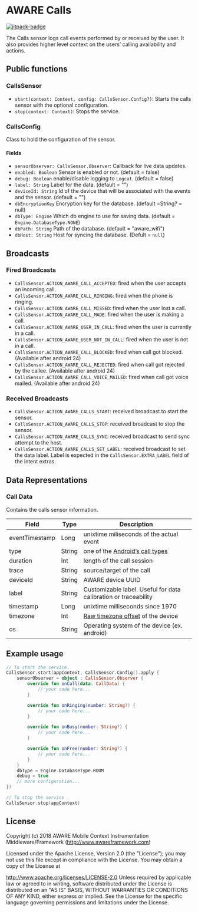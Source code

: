 # AWARE Calls

[![jitpack-badge](https://jitpack.io/v/awareframework/com.aware.android.sensor.calls.svg)](https://jitpack.io/#awareframework/com.aware.android.sensor.calls)

The Calls sensor logs call events performed by or received by the user. It also provides higher level context on the users’ calling availability and actions.

<!-- This sensor does not record personal information, such as phone numbers or contact information. Instead, an unique ID is assigned that is irreversible (SHA-1 encryption) but it is always the same for the same source.  -->

## Public functions

### CallsSensor

+ `start(context: Context, config: CallsSensor.Config?)`: Starts the calls sensor with the optional configuration.
+ `stop(context: Context)`: Stops the service.

### CallsConfig

Class to hold the configuration of the sensor.

#### Fields

+ `sensorObserver: CallsSensor.Observer`: Callback for live data updates.
+ `enabled: Boolean` Sensor is enabled or not. (default = false)
+ `debug: Boolean` enable/disable logging to `Logcat`. (default = false)
+ `label: String` Label for the data. (default = "")
+ `deviceId: String` Id of the device that will be associated with the events and the sensor. (default = "")
+ `dbEncryptionKey` Encryption key for the database. (default =String? = null)
+ `dbType: Engine` Which db engine to use for saving data. (default = `Engine.DatabaseType.NONE`)
+ `dbPath: String` Path of the database. (default = "aware_wifi")
+ `dbHost: String` Host for syncing the database. (Defult = `null`)

## Broadcasts

### Fired Broadcasts

+ `CallsSensor.ACTION_AWARE_CALL_ACCEPTED`: fired when the user accepts an incoming call.
+ `CallsSensor.ACTION_AWARE_CALL_RINGING`: fired when the phone is ringing.
+ `CallsSensor.ACTION_AWARE_CALL_MISSED`: fired when the user lost a call.
+ `CallsSensor.ACTION_AWARE_CALL_MADE`: fired when the user is making a call.
+ `CallsSensor.ACTION_AWARE_USER_IN_CALL`: fired when the user is currently in a call.
+ `CallsSensor.ACTION_AWARE_USER_NOT_IN_CALL`: fired when the user is not in a call.
+ `CallsSensor.ACTION_AWARE_CALL_BLOCKED`: fired when call got blocked. (Available after android 24)
+ `CallsSensor.ACTION_AWARE_CALL_REJECTED`: fired when call got rejected by the callee. (Available after android 24)
+ `CallsSensor.ACTION_AWARE_CALL_VOICE_MAILED`: fired when call got voice mailed. (Available after android 24)

### Received Broadcasts

+ `CallsSensor.ACTION_AWARE_CALLS_START`: received broadcast to start the sensor.
+ `CallsSensor.ACTION_AWARE_CALLS_STOP`: received broadcast to stop the sensor.
+ `CallsSensor.ACTION_AWARE_CALLS_SYNC`: received broadcast to send sync attempt to the host.
+ `CallsSensor.ACTION_AWARE_CALLS_SET_LABEL`: received broadcast to set the data label. Label is expected in the `CallsSensor.EXTRA_LABEL` field of the intent extras.

## Data Representations

### Call Data

Contains the calls sensor information.

| Field          | Type   | Description                                                     |
| -------------- | ------ | --------------------------------------------------------------- |
| eventTimestamp | Long   | unixtime miliseconds of the actual event                        |
| type           | String | one of the [Android’s call types][2]                           |
| duration       | Int    | length of the call session                                      |
| trace          | String | source/target of the call                                       |
| deviceId       | String | AWARE device UUID                                               |
| label          | String | Customizable label. Useful for data calibration or traceability |
| timestamp      | Long   | unixtime milliseconds since 1970                                |
| timezone       | Int    | [Raw timezone offset][1] of the device                          |
| os             | String | Operating system of the device (ex. android)                    |

## Example usage

```kotlin
// To start the service.
CallsSensor.start(appContext, CallsSensor.Config().apply {
    sensorObserver = object : CallsSensor.Observer {
        override fun onCall(data: CallData) {
            // your code here...
        }

        override fun onRinging(number: String?) {
            // your code here...
        }

        override fun onBusy(number: String?) {
            // your code here...
        }

        override fun onFree(number: String?) {
            // your code here...
        }
    }
    dbType = Engine.DatabaseType.ROOM
    debug = true
    // more configuration...
})

// To stop the service
CallsSensor.stop(appContext)
```

## License

Copyright (c) 2018 AWARE Mobile Context Instrumentation Middleware/Framework (http://www.awareframework.com)

Licensed under the Apache License, Version 2.0 (the "License"); you may not use this file except in compliance with the License. You may obtain a copy of the License at

http://www.apache.org/licenses/LICENSE-2.0
Unless required by applicable law or agreed to in writing, software distributed under the License is distributed on an "AS IS" BASIS, WITHOUT WARRANTIES OR CONDITIONS OF ANY KIND, either express or implied. See the License for the specific language governing permissions and limitations under the License.

[1]: https://developer.android.com/reference/java/util/TimeZone#getRawOffset()
[2]: http://developer.android.com/reference/android/provider/CallLog.Calls.html#TYPE
